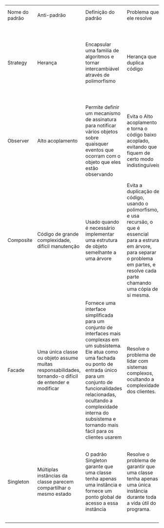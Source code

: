 <table>
    <tr>
        <td>Nome do padrão</td>
        <td>Anti-padrão</td>
        <td>Definição do padrão</td>
        <td>Problema que ele resolve</td>
        <td>Onde é utilizado na arquitetura Java</td>
        <td>Bibliotecas</td>
    </tr>   
    <tr>
        <td>Strategy</td>
        <td>Herança</td>
        <td>Encapsular uma familia de algoritmos e tornar intercambiável através de polimorfismo</td>
        <td>Herança que duplica código</td>
        <td>Usado em Java para Ordenação de coleções, Processamento de arquivos, Algoritmos de criptografia, Comportamento de validação, Implementação de algoritmos complexos, etc</td>
        <td>Alguns exemplos de bibliotecas que utilizam a arquitetura Strategy: Comparator, Servlet, Executo.</td>
    </tr>
    <tr>
        <td>Observer</td>
        <td>Alto acoplamento</td>
        <td>Permite definir um mecanismo de assinatura para notificar vários objetos sobre quaisquer eventos que ocorram com o objeto que eles estão observando</td>
        <td>Evita o Alto acoplamento e torna o código baixo acoplado, evitando que fiquem de certo modo indistinguíveis</td>
        <td>Usado em Java para GUI, MVC, Tratamento de eventos, Padrões de designer, Gerenciamento de dados, etc</td>
        <td>Alguns exemplos de bibliotecas que utilizam a arquitetura Observer: Observable, Session Binding Listener, Property</td>
    </tr>
    <tr>
        <td>Composite</td>
        <td>Código de grande complexidade, difícil manutenção</td>
        <td>Usado quando é necessário implementar uma estrutura de objeto semelhante a uma árvore</td>
        <td>Evita a duplicação de código, usando o polimorfismo, e usa recursão, o que é essencial para a estrura em árvore, para separar o problema em partes, e resolve cada parte chamando uma cópia de si mesma.</td>
        <td>Usado em Java para criar uma estrutura hierárquica de objetos de maneira que os objetos individuais e compostos possam ser tratados de maneira uniforme.</td>
        <td>Alguns exemplos de bibliotecas que utilizam a arquitetura Composite: Swing, JavaFX, AWT</td>
    </tr>
    <tr>
        <td>Facade</td>
        <td>Uma única classe ou objeto assume muitas responsabilidades, tornando-o difícil de entender e modificar</td>
        <td>Fornece uma interface simplificada para um conjunto de interfaces mais complexas em um subsistema. Ele atua como uma fachada ou ponto de entrada único para um conjunto de funcionalidades relacionadas, ocultando a complexidade interna do subsistema e tornando mais fácil para os clientes usarem</td>
        <td>Resolve o problema de lidar com sistemas complexos, ocultando a complexidade dos clientes.</td>
        <td>Usado em Java em bibliotecas de persistência de dados, como o Hibernate, onde uma fachada simplificada é fornecida para interagir com o sistema de gerenciamento de banco de dados subjacente, ocultando a complexidade das consultas SQL e outras operações.</td>
        <td>Alguns exemplos de bibliotecas que utilizam a arquitetura Facade: JDBC, JPA, Spring</td>
    </tr>
    <tr>
        <td>Singleton</td>
        <td>Múltiplas instâncias da classe parecem compartilhar o mesmo estado</td>
        <td>O padrão Singleton garante que uma classe tenha apenas uma instância e fornece um ponto global de acesso a essa instância</td>
        <td>Resolve o problema de garantir que uma classe tenha apenas uma única instância durante toda a vida útil do programa.</td>
        <td>Usado em Java no gerenciamento de Conexões de banco de dados, Pools de objetos, Caches, Registros de log, Configurações de aplicativos, etc</td>
        <td>Alguns exemplos de bibliotecas que utilizam a arquitetura Singleton: Servlets, Logger, Spring</td>
    </tr>
</table>
